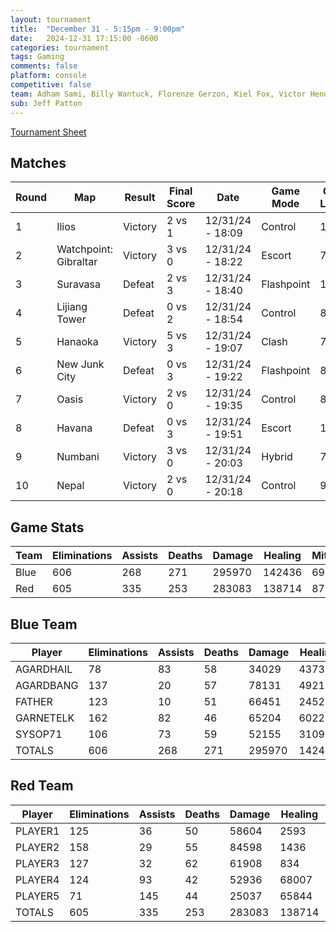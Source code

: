 ```yaml
---
layout: tournament
title:  "December 31 - 5:15pm - 9:00pm"
date:   2024-12-31 17:15:00 -0600
categories: tournament
tags: Gaming
comments: false
platform: console
competitive: false
team: Adham Sami, Billy Wantuck, Florenze Gerzon, Kiel Fox, Victor Henderson
sub: Jeff Patton
---
```

[Tournament Sheet](sheets/20241231-overwatch2-casual.xlsx)

## Matches

| Round | Map                        | Result   | Final Score | Date               | Game Mode   | Game Length | Scoreboard |
|-------|----------------------------|----------|-------------|--------------------|-------------|-------------|------------|
| 1     | Ilios                      | Victory  | 2 vs 1      | 12/31/24 - 18:09   | Control     | 12:28       | [Match 1](https://prdwebappstorage.blob.core.windows.net/sysop71/20241231/match-1.jpg) |
| 2     | Watchpoint: Gibraltar      | Victory  | 3 vs 0      | 12/31/24 - 18:22   | Escort      | 7:25        | [Match 2](https://prdwebappstorage.blob.core.windows.net/sysop71/20241231/match-2.jpg) |
| 3     | Suravasa                   | Defeat   | 2 vs 3      | 12/31/24 - 18:40   | Flashpoint  | 11:50       | [Match 3](https://prdwebappstorage.blob.core.windows.net/sysop71/20241231/match-3.jpg) |
| 4     | Lijiang Tower              | Defeat   | 0 vs 2      | 12/31/24 - 18:54   | Control     | 8:25        | [Match 4](https://prdwebappstorage.blob.core.windows.net/sysop71/20241231/match-4.jpg) |
| 5     | Hanaoka                    | Victory  | 5 vs 3      | 12/31/24 - 19:07   | Clash       | 7:44        | [Match 5](https://prdwebappstorage.blob.core.windows.net/sysop71/20241231/match-5.jpg) |
| 6     | New Junk City              | Defeat   | 0 vs 3      | 12/31/24 - 19:22   | Flashpoint  | 8:53        | [Match 6](https://prdwebappstorage.blob.core.windows.net/sysop71/20241231/match-6.jpg) |
| 7     | Oasis                      | Victory  | 2 vs 0      | 12/31/24 - 19:35   | Control     | 8:34        | [Match 7](https://prdwebappstorage.blob.core.windows.net/sysop71/20241231/match-7.jpg) |
| 8     | Havana                     | Defeat   | 0 vs 3      | 12/31/24 - 19:51   | Escort      | 10:27       | [Match 8](https://prdwebappstorage.blob.core.windows.net/sysop71/20241231/match-8.jpg) |
| 9     | Numbani                    | Victory  | 3 vs 0      | 12/31/24 - 20:03   | Hybrid      | 7:33        | [Match 9](https://prdwebappstorage.blob.core.windows.net/sysop71/20241231/match-9.jpg) |
| 10    | Nepal                      | Victory  | 2 vs 0      | 12/31/24 - 20:18   | Control     | 9:16        | [Match 10](https://prdwebappstorage.blob.core.windows.net/sysop71/20241231/match-10-.jpg) |

## Game Stats

| Team | Eliminations | Assists | Deaths | Damage | Healing | Mitigation |
|------|--------------|---------|--------|--------|---------|------------|
| Blue | 606          | 268     | 271    | 295970 | 142436  | 69729      |
| Red  | 605          | 335     | 253    | 283083 | 138714  | 87464      |

## Blue Team

| Player    | Eliminations | Assists | Deaths | Damage | Healing | Mitigation |
|-----------|--------------|---------|--------|--------|---------|------------|
| AGARDHAIL | 78           | 83      | 58     | 34029  | 43739   | 15352      |
| AGARDBANG | 137          | 20      | 57     | 78131  | 4921    | 2356       |
| FATHER    | 123          | 10      | 51     | 66451  | 2452    | 2747       |
| GARNETELK | 162          | 82      | 46     | 65204  | 60227   | 4486       |
| SYSOP71   | 106          | 73      | 59     | 52155  | 31097   | 44788      |
| TOTALS    | 606          | 268     | 271    | 295970 | 142436  | 69729      |

## Red Team

| Player   | Eliminations | Assists | Deaths | Damage | Healing | Mitigation |
|----------|--------------|---------|--------|--------|---------|------------|
| PLAYER1  | 125          | 36      | 50     | 58604  | 2593    | 70447      |
| PLAYER2  | 158          | 29      | 55     | 84598  | 1436    | 7699       |
| PLAYER3  | 127          | 32      | 62     | 61908  | 834     | 5025       |
| PLAYER4  | 124          | 93      | 42     | 52936  | 68007   | 2578       |
| PLAYER5  | 71           | 145     | 44     | 25037  | 65844   | 1715       |
| TOTALS   | 605          | 335     | 253    | 283083 | 138714  | 87464      |
